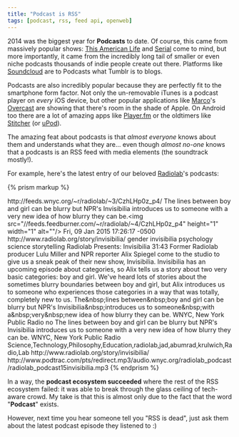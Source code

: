 ```yaml
---
title: "Podcast is RSS"
tags: [podcast, rss, feed api, openweb]
---
```


2014 was the biggest year for **Podcasts** to date. Of course, this came from massively popular shows: [This American Life](http://www.thisamericanlife.org/podcast) and [Serial](http://serialpodcast.org/) come to mind, but more importantly, it came from the incredibly long tail of smaller or even niche podcasts thousands of indie people create out there. Platforms like [Soundcloud](https://soundcloud.com/) are  to Podcasts what Tumblr is to blogs.

Podcasts are also incredibly popular because they are perfectly fit to the smartphone form factor. Not only the un-removable iTunes is a podcast player on *every* iOS device, but other popular applications like [Marco](http://www.marco.org/)'s [Overcast](https://overcast.fm/) are showing that there's room in the shade of Apple. On Android too there are a lot of amazing apps like [Player.fm](https://player.fm/) or the oldtimers like [Stitcher](https://www.stitcher.com/) (or [uPod](https://play.google.com/store/apps/details?id=mobi.upod.app)).

The amazing feat about podcasts is that *almost everyone* knows about them and understands what they are... even though *almost no-one* knows that a podcasts is an RSS feed with media elements (the soundtrack mostly!).

For example, here's the latest entry of our beloved [Radiolab](http://www.radiolab.org/)'s podcasts:

{% prism markup %}
<item>
  <title>Radiolab Presents: Invisibilia</title>
  <link>http://feeds.wnyc.org/~r/radiolab/~3/CzhLHp0z_p4/</link>
  <description>The lines between boy and girl can be blurry but NPR's Invisibilia introduces us to someone with a very new idea of how blurry they can be.&lt;img src="//feeds.feedburner.com/~r/radiolab/~4/CzhLHp0z_p4" height="1" width="1" alt=""/&gt;</description>
  <pubDate>Fri, 09 Jan 2015 17:26:17 -0500</pubDate>
  <guid isPermaLink="false">http://www.radiolab.org/story/invisibilia/</guid>
  <category>gender</category>
  <category>invisibilia</category>
  <category>psychology</category>
  <category>science</category>
  <category>storytelling</category>
  <media:content url="http://feeds.wnyc.org/~r/radiolab/~5/q91CLJH0xHc/radiolab_podcast15invisibilia.mp3" type="audio/mpeg" />
  <media:description type="plain">Radiolab Presents: Invisibilia</media:description>
  <media:thumbnail url="https://media2.wnyc.org/i/130/130/c/80/1/invisibiliasquare.jpg" width="130" height="130" />
  <itunes:duration>31:43</itunes:duration>
  <itunes:summary>Former Radiolab producer Lulu Miller and NPR reporter Alix Spiegel come to the studio to give us a sneak peak of their new show, Invisibilia. Invisibilia has an upcoming episode about categories, so Alix tells us a story about two very basic categories: boy and girl. We've heard lots of stories about the sometimes blurry boundaries between boy and girl, but Alix introduces us to someone who experiences those categories in a way that was totally, completely new to us.</itunes:summary>
  <description>The&amp;nbsp;lines between&amp;nbsp;boy and girl can be blurry but NPR's Invisibilia&amp;nbsp;introduces us to someone&amp;nbsp;with a&amp;nbsp;very&amp;nbsp;new idea of how blurry they can be.</description>
  <dc:creator xmlns:dc="http://purl.org/dc/elements/1.1/">WNYC, New York Public Radio</dc:creator>
  <itunes:explicit>no</itunes:explicit>
  <itunes:subtitle>The lines between boy and girl can be blurry but NPR's Invisibilia introduces us to someone with a very new idea of how blurry they can be.</itunes:subtitle>
  <itunes:author>WNYC, New York Public Radio</itunes:author>
  <itunes:keywords>Science,Technology,Philosophy,Education,radiolab,jad,abumrad,krulwich,Radio,Lab</itunes:keywords>
  <feedburner:origLink>http://www.radiolab.org/story/invisibilia/</feedburner:origLink>
  <enclosure url="http://feeds.wnyc.org/~r/radiolab/~5/q91CLJH0xHc/radiolab_podcast15invisibilia.mp3" length="0" type="audio/mpeg" />
  <feedburner:origEnclosureLink>http://www.podtrac.com/pts/redirect.mp3/audio.wnyc.org/radiolab_podcast/radiolab_podcast15invisibilia.mp3</feedburner:origEnclosureLink>
</item>
{% endprism %}  

In a way, the **podcast ecosystem succeeded** where the rest of the RSS ecosystem failed: it was able to break through the glass ceiling of tech-aware crowd. My take is that this is almost only due to the fact that the word "**Podcast**" exists. 

However, next time you hear someone tell you "RSS is dead", just ask them about the latest podcast episode they listened to :)

